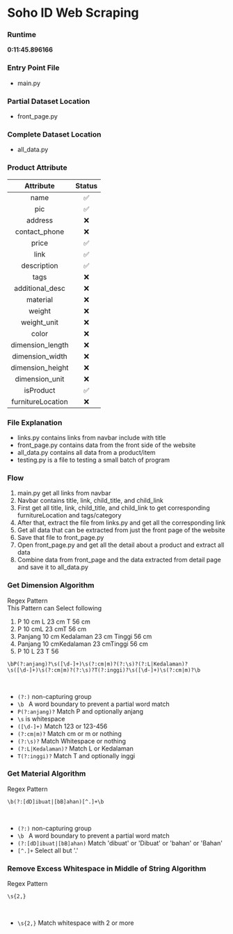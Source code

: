 # Soho ID Web Scraping

### Runtime

**0:11:45.896166**

### Entry Point File

- main.py

### Partial Dataset Location

- front_page.py

### Complete Dataset Location

- all_data.py

### Product Attribute

|     Attribute     | Status |
| :---------------: | :----: |
|       name        |   ✅   |
|        pic        |   ✅   |
|      address      |   ❌   |
|   contact_phone   |   ❌   |
|       price       |   ✅   |
|       link        |   ✅   |
|    description    |   ✅   |
|       tags        |   ❌   |
|  additional_desc  |   ❌   |
|     material      |   ❌   |
|      weight       |   ❌   |
|    weight_unit    |   ❌   |
|       color       |   ❌   |
| dimension_length  |   ❌   |
|  dimension_width  |   ❌   |
| dimension_height  |   ❌   |
|  dimension_unit   |   ❌   |
|     isProduct     |   ✅   |
| furnitureLocation |   ❌   |

### File Explanation

- links.py contains links from navbar include with title
- front_page.py contains data from the front side of the website
- all_data.py contains all data from a product/item
- testing.py is a file to testing a small batch of program

### Flow

1. main.py get all links from navbar
2. Navbar contains title, link, child_title, and child_link
3. First get all title, link, child_title, and child_link to get corresponding furnitureLocation and tags/category
4. After that, extract the file from links.py and get all the corresponding link
5. Get all data that can be extracted from just the front page of the website
6. Save that file to front_page.py
7. Open front_page.py and get all the detail about a product and extract all data
8. Combine data from front_page and the data extracted from detail page and save it to all_data.py

### Get Dimension Algorithm

Regex Pattern <br/>
This Pattern can Select following

1. P 10 cm L 23 cm T 56 cm
2. P 10 cmL 23 cmT 56 cm
3. Panjang 10 cm Kedalaman 23 cm Tinggi 56 cm
4. Panjang 10 cmKedalaman 23 cmTinggi 56 cm
5. P 10 L 23 T 56

```
\bP(?:anjang)?\s([\d-]+)\s(?:cm|m)?(?:\s)?(?:L|Kedalaman)?\s([\d-]+)\s(?:cm|m)?(?:\s)?T(?:inggi)?\s([\d-]+)\s(?:cm|m)?\b
```

<br/>

- `(?:)` non-capturing group
- `\b ` A word boundary to prevent a partial word match
- `P(?:anjang)?` Match P and optionally anjang
- `\s` is whitespace
- `([\d-]+)` Match 123 or 123-456
- `(?:cm|m)?` Match cm or m or nothing
- `(?:\s)?` Match Whitespace or nothing
- `(?:L|Kedalaman)?` Match L or Kedalaman
- `T(?:inggi)?` Match T and optionally inggi

### Get Material Algorithm

Regex Pattern <br/>

```
\b(?:[dD]ibuat|[bB]ahan)[^.]+\b
```

<br/>

- `(?:)` non-capturing group
- `\b ` A word boundary to prevent a partial word match
- `(?:[dD]ibuat|[bB]ahan)` Match 'dibuat' or 'Dibuat' or 'bahan' or 'Bahan'
- `[^.]+` Select all but '.'

### Remove Excess Whitespace in Middle of String Algorithm

Regex Pattern <br/>

```
\s{2,}
```

<br/>

- `\s{2,}` Match whitespace with 2 or more
